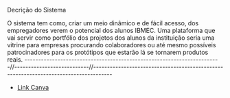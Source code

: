 Decrição do Sistema

O sistema tem como, criar um meio dinâmico e de fácil acesso, dos empregadores verem o potencial dos alunos IBMEC. 
Uma plataforma que vai servir como portfólio dos projetos dos alunos da instituição seria uma vitrine para empresas 
procurando colaboradores ou até mesmo possíveis patrocinadores para os protótipos que estarão lá se tornarem produtos reais.
-----------------------------------------------------------------------//---------------------------//-------------------------------------------------------------------------------------

- [Link Canva](https://www.canva.com/design/DAGRn4R6vFE/oyBG_y9jbTR9W0tt9X101w/edit?utm_content=DAGRn4R6vFE&utm_campaign=designshare&utm_medium=link2&utm_source=sharebutton)
